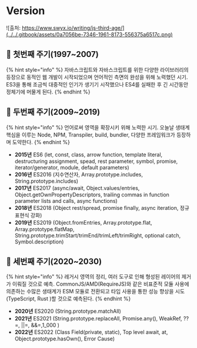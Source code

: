 # Version

![출처: https://www.swyx.io/writing/js-third-age/](../../.gitbook/assets/0a7056be-7346-1961-8173-556375a6517c.png)

## 🐇 첫번째 주기(1997\~2007)

{% hint style="info" %}
자바스크립트와 자바스크립트를 위한 다양한 라이브러리의 등장으로 동적인 웹 개발이 시작되었으며 언어적인 측면의 완성을 위해 노력했던 시기. ES3을 통해 조금씩 대중적인 인기가 생기기 시작했으나 ES4를 실패한 후 긴 시간동안 정체기에 머물게 된다.
{% endhint %}

## 🐇 두번째 주기(2009\~2019)

{% hint style="info" %}
언어로써 영역을 확장시키 위해 노력한 시기. 오늘날 생태계 핵심을 이루는 Node, NPM, Transpiler, build, bundler, 다양한 프레임워크가 등장하며 도약한다.
{% endhint %}

* **2015년** ES6 (let, const, class, arrow function, template literal, destructuring assignment, spead, rest parameter, symbol, promise, iterator/generator, module, default parameters)
* **2016년** ES2016 (지수연산자, Array.prototype.includes, String.prototype.includes)
* **2017년** ES2017 (async/await, Object.values/entries, Object.getOwnPropertyDescriptors, trailing commas in function parameter lists and calls, async functions)
* **2018년** ES2018 (Object rest/spread, promise finally, async iteration, 정규표현식 강화)
* **2019년** ES2019 (Object.fromEntries, Array.prototype.flat, Array.prototype.flatMap, String.prototype.trimStart/trimEnd/trimLeft/trimRight, optional catch, Symbol.description)

## 🐇 세번째 주기(2020\~2030)

{% hint style="info" %}
레거시 영역의 정리, 여러 도구로 인해 형성된 레이어의 제거가 이뤄질 것으로 예측. CommonJS/AMD(RequireJS)와 같은 비표준적 모듈 사용에 의존하는 수많은 생태계가 ESM 모듈로 전환되고 타입 사용을 통한 성능 향상을 시도(TypeScript, Rust )할 것으로 예측된다. &#x20;
{% endhint %}

* **2020년** ES2020 (String.prototype.matchAll)
* **2021년** ES2021 (String.prototype.replaceAll, Promise.any(), WeakRef, ??=, ||=, &&=,1\_000  )
* **2022년** ES2022 (Class Field(private, static), Top level await, at, Object.prototype.hasOwn(), Error Cause)
